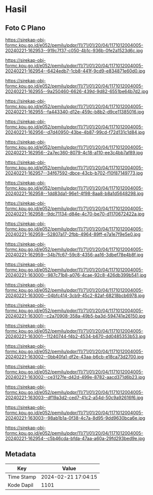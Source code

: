 # Hasil

## Foto C Plano

https://sirekap-obj-formc.kpu.go.id/e052/pemilu/pdpr/11/71/01/20/04/1171012004005-20240221-162953--919c7f37-c050-4b1c-936b-0fe2a1523d6c.jpg

https://sirekap-obj-formc.kpu.go.id/e052/pemilu/pdpr/11/71/01/20/04/1171012004005-20240221-162954--6424edb7-1cb8-441f-9cd9-e834871e60d0.jpg

https://sirekap-obj-formc.kpu.go.id/e052/pemilu/pdpr/11/71/01/20/04/1171012004005-20240221-162955--9a250460-6626-439d-9d82-6551be64b7d2.jpg

https://sirekap-obj-formc.kpu.go.id/e052/pemilu/pdpr/11/71/01/20/04/1171012004005-20240221-162955--fa443340-d12e-459c-b8b2-d9ce11385016.jpg

https://sirekap-obj-formc.kpu.go.id/e052/pemilu/pdpr/11/71/01/20/04/1171012004005-20240221-162956--d7d40950-43be-4b87-99cd-f72d131c1d84.jpg

https://sirekap-obj-formc.kpu.go.id/e052/pemilu/pdpr/11/71/01/20/04/1171012004005-20240221-162956--2a7ec360-8079-4c18-a110-ee3c4bb7af89.jpg

https://sirekap-obj-formc.kpu.go.id/e052/pemilu/pdpr/11/71/01/20/04/1171012004005-20240221-162957--34f67592-dbce-43cb-b702-f10f87149773.jpg

https://sirekap-obj-formc.kpu.go.id/e052/pemilu/pdpr/11/71/01/20/04/1171012004005-20240221-162958--1dd83da1-96e1-4f98-8aa8-b8a1d5648298.jpg

https://sirekap-obj-formc.kpu.go.id/e052/pemilu/pdpr/11/71/01/20/04/1171012004005-20240221-162958--9dc71134-d84e-4c70-be70-d1170672422a.jpg

https://sirekap-obj-formc.kpu.go.id/e052/pemilu/pdpr/11/71/01/20/04/1171012004005-20240221-162959--52807a17-2fbb-4964-89ff-e7a1e7f9e5e0.jpg

https://sirekap-obj-formc.kpu.go.id/e052/pemilu/pdpr/11/71/01/20/04/1171012004005-20240221-162959--34b7fc67-59c8-4356-aa16-3dbef78e4b8f.jpg

https://sirekap-obj-formc.kpu.go.id/e052/pemilu/pdpr/11/71/01/20/04/1171012004005-20240221-163000--987c71b8-a076-4cae-92c8-426db399b541.jpg

https://sirekap-obj-formc.kpu.go.id/e052/pemilu/pdpr/11/71/01/20/04/1171012004005-20240221-163000--04bfc414-3cb9-45c2-82af-68218bcb6978.jpg

https://sirekap-obj-formc.kpu.go.id/e052/pemilu/pdpr/11/71/01/20/04/1171012004005-20240221-163001--c2a70908-358a-49b5-ba3d-594741e26150.jpg

https://sirekap-obj-formc.kpu.go.id/e052/pemilu/pdpr/11/71/01/20/04/1171012004005-20240221-163001--11240744-f4b2-4534-b670-dd0485353b53.jpg

https://sirekap-obj-formc.kpu.go.id/e052/pemilu/pdpr/11/71/01/20/04/1171012004005-20240221-163002--0bb40fa1-df2e-43aa-b6cb-e18ca73d2700.jpg

https://sirekap-obj-formc.kpu.go.id/e052/pemilu/pdpr/11/71/01/20/04/1171012004005-20240221-163002--ce3127fe-d42d-499e-8782-aacd371d6b23.jpg

https://sirekap-obj-formc.kpu.go.id/e052/pemilu/pdpr/11/71/01/20/04/1171012004005-20240221-163003--df19a3d2-ced7-41c2-a54d-50c9a92616f6.jpg

https://sirekap-obj-formc.kpu.go.id/e052/pemilu/pdpr/11/71/01/20/04/1171012004005-20240221-163003--98ab1b1a-0f38-4c7a-8d95-9dd9630bca6e.jpg

https://sirekap-obj-formc.kpu.go.id/e052/pemilu/pdpr/11/71/01/20/04/1171012004005-20240221-162954--c5b46cda-bfda-47aa-a60a-29fd293bed9e.jpg


## Metadata

| Key        | Value               |
| ---------- | ------------------- |
| Time Stamp | 2024-02-21 17:04:15 |
| Kode Dapil | 1101                |



